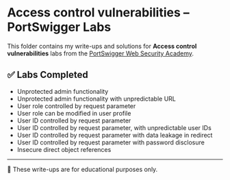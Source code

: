 # Access control vulnerabilities – PortSwigger Labs

This folder contains my write-ups and solutions for **Access control vulnerabilities** labs from the [PortSwigger Web Security Academy](https://portswigger.net/web-security/all-labs#access-control-vulnerabilities).

## ✅ Labs Completed

- Unprotected admin functionality
- Unprotected admin functionality with unpredictable URL
- User role controlled by request parameter
- User role can be modified in user profile
- User ID controlled by request parameter
- User ID controlled by request parameter, with unpredictable user IDs
- User ID controlled by request parameter with data leakage in redirect
- User ID controlled by request parameter with password disclosure
- Insecure direct object references

---

📌 These write-ups are for educational purposes only.
